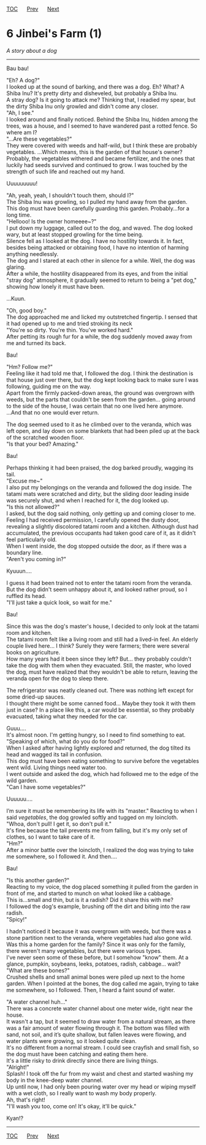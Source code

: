 [TOC](../readme.md)&nbsp;&nbsp;&nbsp;&nbsp;&nbsp;&nbsp;[Prev](section_0005.md)&nbsp;&nbsp;&nbsp;&nbsp;&nbsp;&nbsp;[Next](section_0007.md)



# 6 Jinbei's Farm (1)

*A story about a dog*  

------------------------------------------------------------------------

  
Bau bau!  
  
"Eh? A dog?"  
I looked up at the sound of barking, and there was a dog. Eh? What? A
Shiba Inu? It's pretty dirty and disheveled, but probably a Shiba Inu.  
A stray dog? Is it going to attack me? Thinking that, I readied my
spear, but the dirty Shiba Inu only growled and didn't come any
closer.  
"Ah, I see."  
I looked around and finally noticed. Behind the Shiba Inu, hidden among
the trees, was a house, and I seemed to have wandered past a rotted
fence. So where am I?  
"...Are these vegetables?"  
They were covered with weeds and half-wild, but I think these are
probably vegetables. ...Which means, this is the garden of that house's
owner?  
Probably, the vegetables withered and became fertilizer, and the ones
that luckily had seeds survived and continued to grow. I was touched by
the strength of such life and reached out my hand.  
  
Uuuuuuuuu!  
  
"Ah, yeah, yeah, I shouldn't touch them, should I?"  
The Shiba Inu was growling, so I pulled my hand away from the garden.  
This dog must have been carefully guarding this garden. Probably...for a
long time.  
"Hellooo! Is the owner homeeee~?"  
I put down my luggage, called out to the dog, and waved. The dog looked
wary, but at least stopped growling for the time being.  
Silence fell as I looked at the dog. I have no hostility towards it. In
fact, besides being attacked or obtaining food, I have no intention of
harming anything needlessly.  
The dog and I stared at each other in silence for a while. Well, the dog
was glaring.  
After a while, the hostility disappeared from its eyes, and from the
initial "stray dog" atmosphere, it gradually seemed to return to being a
"pet dog," showing how lonely it must have been.  
  
...Kuun.  
  
"Oh, good boy."  
The dog approached me and licked my outstretched fingertip. I sensed
that it had opened up to me and tried stroking its neck  
"You're so dirty. You're thin. You've worked hard."  
After petting its rough fur for a while, the dog suddenly moved away
from me and turned its back.  
  
Bau!  
  
"Hm? Follow me?"  
Feeling like it had told me that, I followed the dog. I think the
destination is that house just over there, but the dog kept looking back
to make sure I was following, guiding me on the way.  
Apart from the firmly packed-down areas, the ground was overgrown with
weeds, but the parts that couldn't be seen from the garden... going
around to the side of the house, I was certain that no one lived here
anymore.  
...And that no one would ever return.  
  
The dog seemed used to it as he climbed over to the veranda, which was
left open, and lay down on some blankets that had been piled up at the
back of the scratched wooden floor.  
"Is that your bed? Amazing."  
  
Bau!  
  
Perhaps thinking it had been praised, the dog barked proudly, wagging
its tail.  
"Excuse me~"  
I also put my belongings on the veranda and followed the dog inside. The
tatami mats were scratched and dirty, but the sliding door leading
inside was securely shut, and when I reached for it, the dog looked
up.  
"Is this not allowed?"  
I asked, but the dog said nothing, only getting up and coming closer to
me.  
Feeling I had received permission, I carefully opened the dusty door,
revealing a slightly discolored tatami room and a kitchen. Although dust
had accumulated, the previous occupants had taken good care of it, as it
didn't feel particularly old.  
When I went inside, the dog stopped outside the door, as if there was a
boundary line.  
"Aren't you coming in?"  
  
Kyuuun....  
  
I guess it had been trained not to enter the tatami room from the
veranda.  
But the dog didn't seem unhappy about it, and looked rather proud, so I
ruffled its head.  
"I'll just take a quick look, so wait for me."  
  
Bau!  
  
Since this was the dog's master's house, I decided to only look at the
tatami room and kitchen.  
The tatami room felt like a living room and still had a lived-in feel.
An elderly couple lived here... I think? Surely they were farmers; there
were several books on agriculture.  
How many years had it been since they left? But... they probably
couldn't take the dog with them when they evacuated. Still, the master,
who loved the dog, must have realized that they wouldn't be able to
return, leaving the veranda open for the dog to sleep there.  
  
The refrigerator was neatly cleaned out. There was nothing left except
for some dried-up sauces.  
I thought there might be some canned food... Maybe they took it with
them just in case? In a place like this, a car would be essential, so
they probably evacuated, taking what they needed for the car.  
  
Guuu....  
It's almost noon. I'm getting hungry, so I need to find something to
eat.  
"Speaking of which, what do you do for food?"  
When I asked after having lightly explored and returned, the dog tilted
its head and wagged its tail in confusion.  
This dog must have been eating something to survive before the
vegetables went wild. Living things need water too.  
I went outside and asked the dog, which had followed me to the edge of
the wild garden.  
"Can I have some vegetables?"  
  
Uuuuuu....  
  
I’m sure it must be remembering its life with its "master." Reacting to
when I said *vegetables*, the dog growled softly and tugged on my
loincloth.  
"Whoa, don't pull! I get it, so don't pull it."  
It's fine because the tail prevents me from falling, but it's my only
set of clothes, so I want to take care of it.  
"Hm?"  
After a minor battle over the loincloth, I realized the dog was trying
to take me somewhere, so I followed it. And then....  
  
Bau!  
  
"Is this another garden?"  
Reacting to my voice, the dog placed something it pulled from the garden
in front of me, and started to munch on what looked like a cabbage.  
This is...small and thin, but is it a radish? Did it share this with
me?  
I followed the dog's example, brushing off the dirt and biting into the
raw radish.  
"Spicy!"  
  
I hadn't noticed it because it was overgrown with weeds, but there was a
stone partition next to the veranda, where vegetables had also gone
wild. Was this a home garden for the family? Since it was only for the
family, there weren't many vegetables, but there were various types.  
I've never seen some of these before, but I somehow "know" them. At a
glance, pumpkin, soybeans, leeks, potatoes, radish, cabbage... wait?  
"What are these bones?"  
Crushed shells and small animal bones were piled up next to the home
garden. When I pointed at the bones, the dog called me again, trying to
take me somewhere, so I followed. Then, I heard a faint sound of
water.  
  
"A water channel huh..."  
There was a concrete water channel about one meter wide, right near the
house.  
It wasn't a tap, but it seemed to draw water from a natural stream, as
there was a fair amount of water flowing through it. The bottom was
filled with sand, not soil, and it’s quite shallow, but fallen leaves
were flowing, and water plants were growing, so it looked quite clean.  
It's no different from a normal stream. I could see crayfish and small
fish, so the dog must have been catching and eating them here.  
It's a little risky to drink directly since there are living things.  
"Alright!"  
Splash! I took off the fur from my waist and chest and started washing
my body in the knee-deep water channel.  
Up until now, I had only been pouring water over my head or wiping
myself with a wet cloth, so I really want to wash my body properly.  
Ah, that's right!  
"I'll wash you too, come on! It's okay, it'll be quick."  
  
Kyan!?  
  
  


---
[TOC](../readme.md)&nbsp;&nbsp;&nbsp;&nbsp;&nbsp;&nbsp;[Prev](section_0005.md)&nbsp;&nbsp;&nbsp;&nbsp;&nbsp;&nbsp;[Next](section_0007.md)

